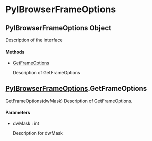 # PyIBrowserFrameOptions


## PyIBrowserFrameOptions Object

Description of the interface

#### Methods

  - [GetFrameOptions](PyIBrowserFrameOptions.md#pyibrowserframeoptionsgetframeoptions)

    Description of GetFrameOptions&nbsp;


## [PyIBrowserFrameOptions](PyIBrowserFrameOptions.md#pyibrowserframeoptions)\.GetFrameOptions

GetFrameOptions\(dwMask\)
Description of GetFrameOptions\.

#### Parameters

  - dwMask : int

    Description for dwMask